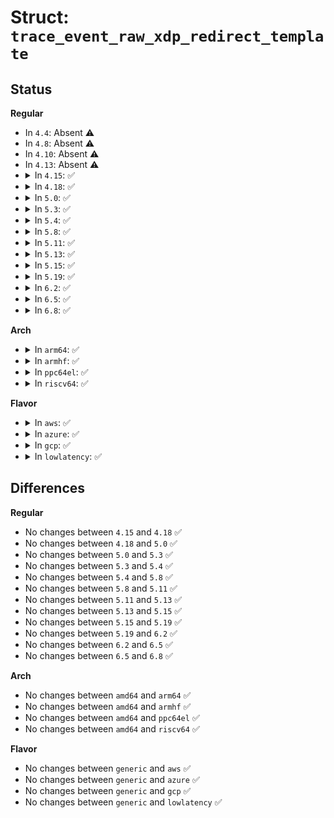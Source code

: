 # Struct: <code>trace_event_raw_xdp_redirect_template</code>

## Status
<b>Regular</b>
<ul>
<li>
In <code>4.4</code>: Absent ⚠️
</li>
<li>
In <code>4.8</code>: Absent ⚠️
</li>
<li>
In <code>4.10</code>: Absent ⚠️
</li>
<li>
In <code>4.13</code>: Absent ⚠️
</li>
<li>
<details>
<summary>In <code>4.15</code>: ✅</summary>

```c
struct trace_event_raw_xdp_redirect_template {
    struct trace_entry ent;
    int prog_id;
    u32 act;
    int ifindex;
    int err;
    int to_ifindex;
    u32 map_id;
    int map_index;
    char __data[0];
};
```
</details>
</li>
<li>
<details>
<summary>In <code>4.18</code>: ✅</summary>

```c
struct trace_event_raw_xdp_redirect_template {
    struct trace_entry ent;
    int prog_id;
    u32 act;
    int ifindex;
    int err;
    int to_ifindex;
    u32 map_id;
    int map_index;
    char __data[0];
};
```
</details>
</li>
<li>
<details>
<summary>In <code>5.0</code>: ✅</summary>

```c
struct trace_event_raw_xdp_redirect_template {
    struct trace_entry ent;
    int prog_id;
    u32 act;
    int ifindex;
    int err;
    int to_ifindex;
    u32 map_id;
    int map_index;
    char __data[0];
};
```
</details>
</li>
<li>
<details>
<summary>In <code>5.3</code>: ✅</summary>

```c
struct trace_event_raw_xdp_redirect_template {
    struct trace_entry ent;
    int prog_id;
    u32 act;
    int ifindex;
    int err;
    int to_ifindex;
    u32 map_id;
    int map_index;
    char __data[0];
};
```
</details>
</li>
<li>
<details>
<summary>In <code>5.4</code>: ✅</summary>

```c
struct trace_event_raw_xdp_redirect_template {
    struct trace_entry ent;
    int prog_id;
    u32 act;
    int ifindex;
    int err;
    int to_ifindex;
    u32 map_id;
    int map_index;
    char __data[0];
};
```
</details>
</li>
<li>
<details>
<summary>In <code>5.8</code>: ✅</summary>

```c
struct trace_event_raw_xdp_redirect_template {
    struct trace_entry ent;
    int prog_id;
    u32 act;
    int ifindex;
    int err;
    int to_ifindex;
    u32 map_id;
    int map_index;
    char __data[0];
};
```
</details>
</li>
<li>
<details>
<summary>In <code>5.11</code>: ✅</summary>

```c
struct trace_event_raw_xdp_redirect_template {
    struct trace_entry ent;
    int prog_id;
    u32 act;
    int ifindex;
    int err;
    int to_ifindex;
    u32 map_id;
    int map_index;
    char __data[0];
};
```
</details>
</li>
<li>
<details>
<summary>In <code>5.13</code>: ✅</summary>

```c
struct trace_event_raw_xdp_redirect_template {
    struct trace_entry ent;
    int prog_id;
    u32 act;
    int ifindex;
    int err;
    int to_ifindex;
    u32 map_id;
    int map_index;
    char __data[0];
};
```
</details>
</li>
<li>
<details>
<summary>In <code>5.15</code>: ✅</summary>

```c
struct trace_event_raw_xdp_redirect_template {
    struct trace_entry ent;
    int prog_id;
    u32 act;
    int ifindex;
    int err;
    int to_ifindex;
    u32 map_id;
    int map_index;
    char __data[0];
};
```
</details>
</li>
<li>
<details>
<summary>In <code>5.19</code>: ✅</summary>

```c
struct trace_event_raw_xdp_redirect_template {
    struct trace_entry ent;
    int prog_id;
    u32 act;
    int ifindex;
    int err;
    int to_ifindex;
    u32 map_id;
    int map_index;
    char __data[0];
};
```
</details>
</li>
<li>
<details>
<summary>In <code>6.2</code>: ✅</summary>

```c
struct trace_event_raw_xdp_redirect_template {
    struct trace_entry ent;
    int prog_id;
    u32 act;
    int ifindex;
    int err;
    int to_ifindex;
    u32 map_id;
    int map_index;
    char __data[0];
};
```
</details>
</li>
<li>
<details>
<summary>In <code>6.5</code>: ✅</summary>

```c
struct trace_event_raw_xdp_redirect_template {
    struct trace_entry ent;
    int prog_id;
    u32 act;
    int ifindex;
    int err;
    int to_ifindex;
    u32 map_id;
    int map_index;
    char __data[0];
};
```
</details>
</li>
<li>
<details>
<summary>In <code>6.8</code>: ✅</summary>

```c
struct trace_event_raw_xdp_redirect_template {
    struct trace_entry ent;
    int prog_id;
    u32 act;
    int ifindex;
    int err;
    int to_ifindex;
    u32 map_id;
    int map_index;
    char __data[0];
};
```
</details>
</li>
</ul>
<b>Arch</b>
<ul>
<li>
<details>
<summary>In <code>arm64</code>: ✅</summary>

```c
struct trace_event_raw_xdp_redirect_template {
    struct trace_entry ent;
    int prog_id;
    u32 act;
    int ifindex;
    int err;
    int to_ifindex;
    u32 map_id;
    int map_index;
    char __data[0];
};
```
</details>
</li>
<li>
<details>
<summary>In <code>armhf</code>: ✅</summary>

```c
struct trace_event_raw_xdp_redirect_template {
    struct trace_entry ent;
    int prog_id;
    u32 act;
    int ifindex;
    int err;
    int to_ifindex;
    u32 map_id;
    int map_index;
    char __data[0];
};
```
</details>
</li>
<li>
<details>
<summary>In <code>ppc64el</code>: ✅</summary>

```c
struct trace_event_raw_xdp_redirect_template {
    struct trace_entry ent;
    int prog_id;
    u32 act;
    int ifindex;
    int err;
    int to_ifindex;
    u32 map_id;
    int map_index;
    char __data[0];
};
```
</details>
</li>
<li>
<details>
<summary>In <code>riscv64</code>: ✅</summary>

```c
struct trace_event_raw_xdp_redirect_template {
    struct trace_entry ent;
    int prog_id;
    u32 act;
    int ifindex;
    int err;
    int to_ifindex;
    u32 map_id;
    int map_index;
    char __data[0];
};
```
</details>
</li>
</ul>
<b>Flavor</b>
<ul>
<li>
<details>
<summary>In <code>aws</code>: ✅</summary>

```c
struct trace_event_raw_xdp_redirect_template {
    struct trace_entry ent;
    int prog_id;
    u32 act;
    int ifindex;
    int err;
    int to_ifindex;
    u32 map_id;
    int map_index;
    char __data[0];
};
```
</details>
</li>
<li>
<details>
<summary>In <code>azure</code>: ✅</summary>

```c
struct trace_event_raw_xdp_redirect_template {
    struct trace_entry ent;
    int prog_id;
    u32 act;
    int ifindex;
    int err;
    int to_ifindex;
    u32 map_id;
    int map_index;
    char __data[0];
};
```
</details>
</li>
<li>
<details>
<summary>In <code>gcp</code>: ✅</summary>

```c
struct trace_event_raw_xdp_redirect_template {
    struct trace_entry ent;
    int prog_id;
    u32 act;
    int ifindex;
    int err;
    int to_ifindex;
    u32 map_id;
    int map_index;
    char __data[0];
};
```
</details>
</li>
<li>
<details>
<summary>In <code>lowlatency</code>: ✅</summary>

```c
struct trace_event_raw_xdp_redirect_template {
    struct trace_entry ent;
    int prog_id;
    u32 act;
    int ifindex;
    int err;
    int to_ifindex;
    u32 map_id;
    int map_index;
    char __data[0];
};
```
</details>
</li>
</ul>

## Differences
<b>Regular</b>
<ul>
<li>
No changes between <code>4.15</code> and <code>4.18</code> ✅
</li>
<li>
No changes between <code>4.18</code> and <code>5.0</code> ✅
</li>
<li>
No changes between <code>5.0</code> and <code>5.3</code> ✅
</li>
<li>
No changes between <code>5.3</code> and <code>5.4</code> ✅
</li>
<li>
No changes between <code>5.4</code> and <code>5.8</code> ✅
</li>
<li>
No changes between <code>5.8</code> and <code>5.11</code> ✅
</li>
<li>
No changes between <code>5.11</code> and <code>5.13</code> ✅
</li>
<li>
No changes between <code>5.13</code> and <code>5.15</code> ✅
</li>
<li>
No changes between <code>5.15</code> and <code>5.19</code> ✅
</li>
<li>
No changes between <code>5.19</code> and <code>6.2</code> ✅
</li>
<li>
No changes between <code>6.2</code> and <code>6.5</code> ✅
</li>
<li>
No changes between <code>6.5</code> and <code>6.8</code> ✅
</li>
</ul>
<b>Arch</b>
<ul>
<li>
No changes between <code>amd64</code> and <code>arm64</code> ✅
</li>
<li>
No changes between <code>amd64</code> and <code>armhf</code> ✅
</li>
<li>
No changes between <code>amd64</code> and <code>ppc64el</code> ✅
</li>
<li>
No changes between <code>amd64</code> and <code>riscv64</code> ✅
</li>
</ul>
<b>Flavor</b>
<ul>
<li>
No changes between <code>generic</code> and <code>aws</code> ✅
</li>
<li>
No changes between <code>generic</code> and <code>azure</code> ✅
</li>
<li>
No changes between <code>generic</code> and <code>gcp</code> ✅
</li>
<li>
No changes between <code>generic</code> and <code>lowlatency</code> ✅
</li>
</ul>
